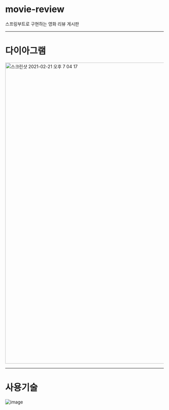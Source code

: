 # movie-review
스프링부트로 구현하는 영화 리뷰 게시판
* * *

# 다이아그램
<img width="954" alt="스크린샷 2021-02-21 오후 7 04 17" src="https://user-images.githubusercontent.com/69466533/108621874-b8c8d880-7478-11eb-8d10-b5bcdb92c862.png">

* * *
# 사용기술
![image](https://user-images.githubusercontent.com/69466533/108622188-6c7e9800-747a-11eb-9b21-b4b75a0ec9a5.png)
